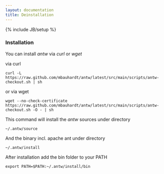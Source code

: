 ```yaml
---
layout: documentation
title: Deinstallation
---
```

{% include JB/setup %}

### Installation
You can install *antw* via *curl* or *wget*  

via curl

    curl -L https://raw.github.com/mbauhardt/antw/latest/src/main/scripts/antw-checkout.sh | sh

or via wget

    wget --no-check-certificate https://raw.github.com/mbauhardt/antw/latest/src/main/scripts/antw-checkout.sh -O - | sh


This command will install the *antw* sources under directory

    ~/.antw/source

And the binary incl. apache ant under directory

    ~/.antw/install

After installation add the bin folder to your PATH

    export PATH=$PATH:~/.antw/install/bin
